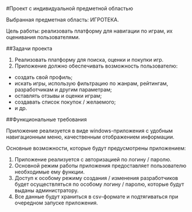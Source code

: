 #Проект с индивидуальной предметной областью

Выбранная предметная область: ИГРОТЕКА.

Цель работы: реализовать платформу для навигации по играм, их оценивания пользователями.

##Задачи проекта

1. Реализовать платформу для поиска, оценки и покупки игр.
2. Приложение должно обеспечивать возможность пользователю:
* создать свой профиль;
* искать игры, использую фильтрацию по жанрам, рейтингам, разработчикам и другим параметрам;
* оставлять отзывы и оценки играм;
* создавать список покупок / желаемого;
* и др.

##Функциональные требования

Приложение реализуется в виде windows-приложения с удобным навигационным меню, качественным отображением информации.

Основные возможности, которые будут предусмотрены приложением:

1. Приложение реализуется с авторизацией по логину / паролю.
2. Основной режим работы приложения предоставляет пользователю необходимые ему функции.
3. Доступ к особому режиму создания / изменения разработчиков будет осуществляться по особому логину / паролю, которые будут выданы администратору.
4. Все данные будут храниться в csv-формате и подтягиваться при очередном запуске приложения.